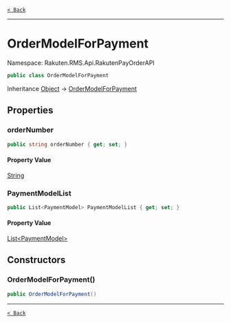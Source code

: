 [`< Back`](./)

---

# OrderModelForPayment

Namespace: Rakuten.RMS.Api.RakutenPayOrderAPI

```csharp
public class OrderModelForPayment
```

Inheritance [Object](https://docs.microsoft.com/en-us/dotnet/api/system.object) → [OrderModelForPayment](./rakuten.rms.api.rakutenpayorderapi.ordermodelforpayment)

## Properties

### **orderNumber**

```csharp
public string orderNumber { get; set; }
```

#### Property Value

[String](https://docs.microsoft.com/en-us/dotnet/api/system.string)<br>

### **PaymentModelList**

```csharp
public List<PaymentModel> PaymentModelList { get; set; }
```

#### Property Value

[List&lt;PaymentModel&gt;](https://docs.microsoft.com/en-us/dotnet/api/system.collections.generic.list-1)<br>

## Constructors

### **OrderModelForPayment()**

```csharp
public OrderModelForPayment()
```

---

[`< Back`](./)
